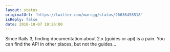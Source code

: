```yaml
---
layout: status
originalUrl: 'https://twitter.com/marcgg/status/26636458518'
isReply: false
date: 2010-10-07 10:26:00
---
```


Since Rails 3, finding documentation about 2.x (guides or api) is a pain. You can find the API in other places, but not the guides...
